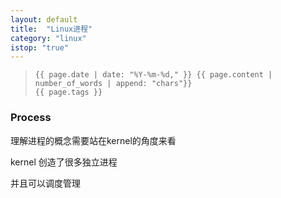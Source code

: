 ```yaml
---
layout: default
title:  "Linux进程"
category: "linux"
istop: "true"
---
```

>     {{ page.date | date: "%Y-%m-%d," }} {{ page.content | number_of_words | append: "chars"}}
>     {{ page.tags }}

### Process

理解进程的概念需要站在kernel的角度来看

kernel 创造了很多独立进程

并且可以调度管理